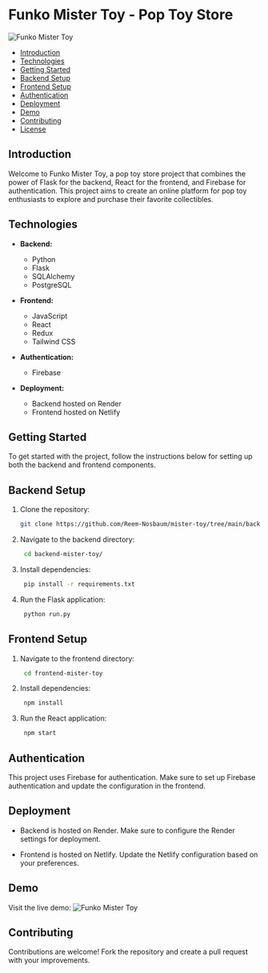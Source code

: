# Funko Mister Toy - Pop Toy Store

![Funko Mister Toy](https://funko-mister-toy.netlify.app/)

- [Introduction](#introduction)
- [Technologies](#technologies)
- [Getting Started](#getting-started)
- [Backend Setup](#backend-setup)
- [Frontend Setup](#frontend-setup)
- [Authentication](#authentication)
- [Deployment](#deployment)
- [Demo](#demo)
- [Contributing](#contributing)
- [License](#license)

## Introduction

Welcome to Funko Mister Toy, a pop toy store project that combines the power of Flask for the backend, React for the frontend, and Firebase for authentication. This project aims to create an online platform for pop toy enthusiasts to explore and purchase their favorite collectibles.

## Technologies

- **Backend:**

  - Python
  - Flask
  - SQLAlchemy
  - PostgreSQL

- **Frontend:**

  - JavaScript
  - React
  - Redux
  - Tailwind CSS

- **Authentication:**

  - Firebase

- **Deployment:**
  - Backend hosted on Render
  - Frontend hosted on Netlify

## Getting Started

To get started with the project, follow the instructions below for setting up both the backend and frontend components.

## Backend Setup

1. Clone the repository:

   ```bash
   git clone https://github.com/Reem-Nosbaum/mister-toy/tree/main/backend-mister-toy
   ```

2. Navigate to the backend directory:

   ```bash
    cd backend-mister-toy/
   ```

3. Install dependencies:
   ```bash
    pip install -r requirements.txt
   ```
4. Run the Flask application:
   ```bash
    python run.py
   ```

## Frontend Setup

1. Navigate to the frontend directory:
   ```bash
    cd frontend-mister-toy
   ```
2. Install dependencies:
   ```bash
    npm install
   ```
3. Run the React application:
   ```bash
    npm start
   ```

## Authentication

This project uses Firebase for authentication. Make sure to set up Firebase authentication and update the configuration in the frontend.

## Deployment

- Backend is hosted on Render. Make sure to configure the Render settings for deployment.

- Frontend is hosted on Netlify. Update the Netlify configuration based on your preferences.

## Demo

Visit the live demo: ![Funko Mister Toy](https://funko-mister-toy.netlify.app/)

## Contributing

Contributions are welcome! Fork the repository and create a pull request with your improvements.
